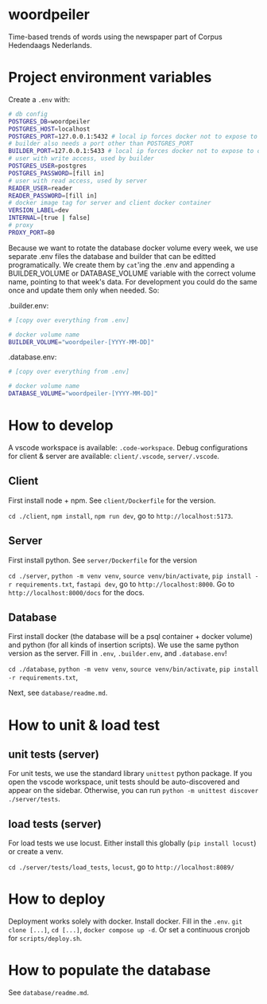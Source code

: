 # woordpeiler
Time-based trends of words using the newspaper part of Corpus Hedendaags Nederlands.

# Project environment variables
Create a `.env` with:
```sh
# db config
POSTGRES_DB=woordpeiler
POSTGRES_HOST=localhost
POSTGRES_PORT=127.0.0.1:5432 # local ip forces docker not to expose to outside
# builder also needs a port other than POSTGRES_PORT
BUILDER_PORT=127.0.0.1:5433 # local ip forces docker not to expose to outside
# user with write access, used by builder
POSTGRES_USER=postgres
POSTGRES_PASSWORD=[fill in]
# user with read access, used by server
READER_USER=reader
READER_PASSWORD=[fill in]
# docker image tag for server and client docker container
VERSION_LABEL=dev
INTERNAL=[true | false]
# proxy
PROXY_PORT=80
```

Because we want to rotate the database docker volume every week, we use separate .env files the database and builder that can be editted programatically.
We create them by `cat`'ing the .env and appending a BUILDER_VOLUME or DATABASE_VOLUME variable with the correct volume name, pointing to that week's data.
For development you could do the same once and update them only when needed. So:

.builder.env:
```sh
# [copy over everything from .env]

# docker volume name
BUILDER_VOLUME="woordpeiler-[YYYY-MM-DD]"
```

.database.env:
```sh
# [copy over everything from .env]

# docker volume name
DATABASE_VOLUME="woordpeiler-[YYYY-MM-DD]"
```

# How to develop
A vscode workspace is available: `.code-workspace`.
Debug configurations for client & server are available: `client/.vscode`, `server/.vscode`.

## Client
First install node + npm. See `client/Dockerfile` for the version.

`cd ./client`, `npm install`, `npm run dev`, go to `http://localhost:5173`.

## Server
First install python. See `server/Dockerfile` for the version

`cd ./server`, `python -m venv venv`, `source venv/bin/activate`, `pip install -r requirements.txt`, `fastapi dev`, go to `http://localhost:8000`. Go to `http://localhost:8000/docs` for the docs.

## Database
First install docker (the database will be a psql container + docker volume) and python (for all kinds of insertion scripts). We use the same python version as the server.
Fill in `.env`, `.builder.env`, and `.database.env`!

`cd ./database`, `python -m venv venv`, `source venv/bin/activate`, `pip install -r requirements.txt`, 

Next, see `database/readme.md`.

# How to unit & load test

## unit tests (server)
For unit tests, we use the standard library `unittest` python package. If you open the vscode workspace, unit tests should be auto-discovered and appear on the sidebar. Otherwise, you can run `python -m unittest discover ./server/tests`.

## load tests (server)
For load tests we use locust. Either install this globally (`pip install locust`) or create a venv.

`cd ./server/tests/load_tests`, `locust`, go to `http://localhost:8089/`

# How to deploy
Deployment works solely with docker.
Install docker. Fill in the `.env`.
`git clone [...]`, `cd [...]`, `docker compose up -d`.
Or set a continuous cronjob for `scripts/deploy.sh`. 

# How to populate the database
See `database/readme.md`.
